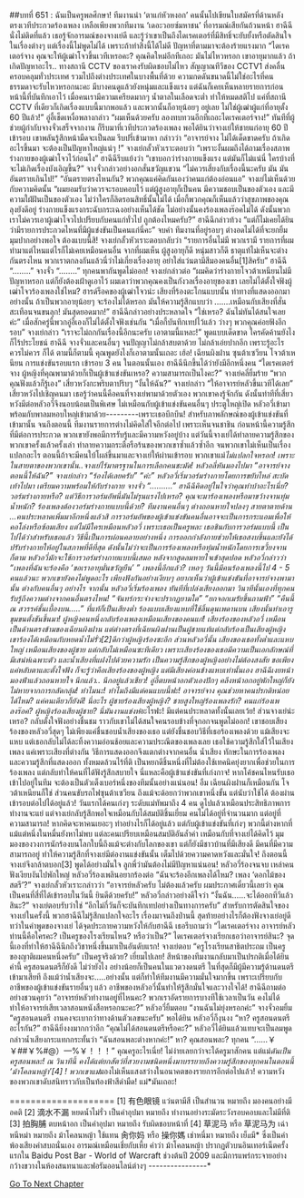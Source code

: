 ##บทที่ 651 : ฉันเป็นครูพลศึกษา!
ทีมงานนำ ‘ตาแก่หัวหงอก’ คนนั้นไปเขียนใบสมัครที่ด้านหลัง
ตรงเวทีประกวดร้องเพลง เหลือเพียงพวกทีมงาน ‘เดอะวอยซ์มหาชน’ ที่อารมณ์เสียกันถ้วนหน้า
ฮาฉีฉีนั่งไม่ติดที่แล้ว เธอรู้จักอารมณ์ของจางเย่ดี และรู้ว่าเขาเป็นถึงไดเรคเตอร์ที่มีสิทธิ์จะยับยั้งหรือตัดสินใจในเรื่องต่างๆ แต่เรื่องนี้ไม่พูดไม่ได้ เพราะถ้าทำสิ่งนี้ได้ไม่ดี ปัญหาที่ตามมาจะต้องร้ายแรงมาก “ไดเรคเตอร์จาง คุณจะให้ผู้เฒ่าโจวขึ้นเวทีเหรอคะ? คุณคิดใหม่อีกทีเถอะ มันไม่ไหวหรอก เขาอายุมากแล้ว ถ้าเกิดปัญหาอะไร.. ทางสถานี CCTV ของเราคงรับผิดชอบไม่ไหว สัญญาณทีวีของ CCTV1 ส่งคลื่นครอบคลุมทั่วประเทศ รวมไปถึงต่างประเทศในบางพื้นที่ด้วย ความกดดันขนาดนี้ไม่ใช่อะไรที่คนธรรมดาจะรับไหวหรอกนะคะ มีบางคนดูแล้วยังหนุ่มและแข็งแรง แต่ฉันก็เคยเห็นหลายรายการก่อนหน้านี้ที่บันทึกเอาไว้ เมื่อคนเรามีความเครียดมากๆ น้ำตาลในเลือดจะต่ำ ทำให้หมดสติไป แค่ที่สถานี CCTV ที่เดียวก็เกิดเรื่องแบบนี้มากพอแล้ว และพวกนั้นก็อายุน้อยๆ อยู่เลย ไม่ใช่ผู้เฒ่าผู้แก่ที่อายุตั้ง 60 ปีแล้ว!”
อู่อี้เช็ดเหงื่อพลางกล่าว “ผมเห็นด้วยครับ ลองทบทวนอีกทีเถอะไดเรคเตอร์จาง!”
ทันทีที่ผู้ช่วยผู้กำกับจางจั่วเสร็จจากงาน ก็รีบมาที่เวทีประกวดร้องเพลง พอได้ยินว่าจางเย่ให้ชายแก่อายุ 60 ปีเข้ารอบ เขาพลันรู้สึกหน้ามืดจะเป็นลม รีบปรี่เข้ามาหา กล่าวว่า “อาจารย์จาง ไม่ได้เด็ดขาดครับ ถ้าเกิดอะไรขึ้นมา จะต้องเป็นปัญหาใหญ่แน่ๆ !”
จางเย่กลั้วหัวเราะตอบว่า “เพราะงั้นผมถึงได้ถามเรื่องสภาพร่างกายของผู้เฒ่าโจวไว้ก่อนไง”
ฮาฉีฉีรีบแย้งว่า “เขาบอกว่าร่างกายแข็งแรง แต่มันก็ไม่แน่นี่ ใครบ้างที่จะไม่เกิดเรื่องบังเอิญขึ้น?”
จางจั่วกล่าวอย่างอกสั่นขวัญแขวน “ไม่ควรเสี่ยงกับเรื่องนี้นะครับ มัน มันอันตรายเกินไป!”
“อันตรายตรงไหนกัน? พวกคุณแค่คิดกันเองว่าคนแก่ต้องอ่อนแอ” จางเย่ไม่เห็นด้วยกับความคิดนั้น “ผมยอมรับว่าควรจะรอบคอบไว้ แต่ผู้สูงอายุก็เป็นคน มีความชอบเป็นของตัวเอง และมีความใฝ่ฝันเป็นของตัวเอง ไม่ว่าใครก็ลิดรอนสิทธิ์นั้นไม่ได้ เมื่อกี้พวกคุณก็เห็นแล้วว่าสุขภาพของคุณลุงยังดีอยู่ ร่างกายแข็งแรงกระฉับกระเฉงอย่างเห็นได้ชัด ไม่อย่างนั้นคงร้องเพลงร๊อคไม่ได้ ดังนั้นพวกเราไม่ควรเอาผู้เฒ่าโจวไปเปรียบกับคนแก่ทั่วไป ถูกต้องไหมครับ?”
ฮาฉีฉีกล่าวท้วง “แต่ก็ไม่เคยได้ยินว่ามีรายการประกวดไหนที่มีผู้แข่งขันเป็นคนแก่นี่คะ”
จบคำ ทีมงานที่อยู่รอบๆ ต่างอดไม่ได้ที่จะยกยิ้มมุมปากอย่างพอใจ ต้องแบบนี้สิ!
จางเย่กลั้วหัวเราะตอบกลับว่า “รายการอื่นไม่มี พวกเรามี รายการที่ผมทำมาแต่ไหนแต่ไรก็ไม่เคยเหมือนคนอื่น จากที่ผมเห็น ผู้สูงอายุก็ดี หนุ่มสาวก็ดี ธาตุแท้ไม่เห็นจะต่างกันตรงไหน พวกเราตกลงกันแล้วนี่ว่าไม่เกี่ยงเรื่องอายุ อย่าใส่แว่นตามีสีมองคนอื่น[1]สิครับ”
ฮาฉีฉี “........”
จางจั่ว “........”
ทุกคนพากันพูดไม่ออก!
จางเย่กล่าวต่อ “ผมคิดว่าร่างกายโจวต้าเหนียนไม่มีปัญหาหรอก แต่ก็ยังต้องเฝ้าดูเอาไว้ ผมเดาว่าพวกคุณคงเป็นกังวลเรื่องอายุของเขา เลยไม่ได้ตั้งใจฟังผู้เฒ่าโจวร้องเพลงใช่ไหม? ฮารด์ร็อคของผู้เฒ่าโจวน่ะ เสียงที่ร้องตะโกนแบบนั้น ท่าทางที่แสดงออกมาอย่างนั้น ถ้าเป็นพวกอายุน้อยๆ จะร้องไม่ได้หรอก มันให้ความรู้สึกแบบว่า .......เหมือนกับเสียงที่สั่นสะเทือนจนขนลุก! มันสุดยอดมาก!”
ฮาฉีฉีกล่าวอย่างประหลาดใจ “ใช่เหรอ? ฉันไม่ทันได้สนใจเลยค่ะ”
เมื่อสักครู่นี้พวกอู่อี้เองก็ไม่ได้ตั้งใจฟังเช่นกัน
“เมื่อกี้บันทึกเทปไว้แล้ว ว่างๆ พวกคุณค่อยฟังอีกรอบ” จางเย่กล่าว “เราจะไม่ถกกันเรื่องนี้อีกนะครับ เอาตามนี้แหละ!”
พูดแบบเด็ดขาด ใครคัดค้านยังไงก็ไร้ประโยชน์
ฮาฉีฉี จางจั่วและคนอื่นๆ จนปัญญาไม่กล้าสบตาด้วย ไม่กล้าเอ่ยปากอีก เพราะรู้อะไรควรไม่ควร ก็ได้ ตามนี้ก็ตามนี้ คุณพูดยังไงก็เอาตามนั้นเถอะ เฮ้อ!
เฉียนผิงฝาน
ซุนต้าเซวียน
โจวต้าเหนียน
การแข่งขันรอบแรก เข้ารอบ 3 คน
ในตอนนั้นเอง ฮาฉีฉีนึกขึ้นได้ว่ายังมีอีกหนึ่งคน “ไดเรคเตอร์จาง ผู้หญิงที่คุณพามาด้วยก็เป็นผู้เข้าแข่งขันเหรอ? ความสามารถเป็นไงคะ?”
จางเย่คลี่ยิ้มร้าย “พวกคุณฟังแล้วก็รู้เอง”
เสี่ยวหวังกะพริบตาปริบๆ “งั้นให้ฉัน?”
จางเย่กล่าว “ให้อาจารย์หลัวขึ้นเวทีได้เลย”
เสี่ยวหวังไปเชิญคนมา เธอรู้ว่าคนนี้คือคนที่จางเย่พามาด้วยตัวเอง พวกเขาคงรู้จักกัน ดังนั้นท่าทีที่เสี่ยวหวังมีต่อหลัวอวี่จึงนอบน้อมเป็นพิเศษ ไม่เหมือนกับผู้เข้าแข่งขันคนอื่นๆ
ประตูใหญ่เปิด
หลัวอวี่เข้ามาพร้อมกับพาลมหอบใหญ่เข้ามาด้วย---------เพราะเธอบึกบึน!
สำหรับภาพลักษณ์ของผู้เข้าแข่งขันที่เข้ามานั้น จนถึงตอนนี้ ทีมงานรายการต่างไม่คิดใส่ใจอีกต่อไป เพราะเห็นจนชาชิน ก่อนหน้านี้ความรู้สึกที่มีต่อการประกวด พวกเขายังพอมีการรับรู้และมีความหวังอยู่บ้าง แต่วันนี้จางเย่ได้ทำลายความรู้สึกของพวกเขาครั้งแล้วครั้งเล่า ทำลายความกระตือรือร้นของพวกเขาซ้ำแล้วซ้ำอีก จนพวกเขาไม่เห็นเป็นเรื่องแปลกอะไร ตอนนี้ถ้าจะมีคนใบ้โผล่ขึ้นมาและจางเย่ให้ผ่านเข้ารอบ พวกเขาแม่*ไม่แปลกใจหรอก! เพราะในสายตาของพวกเขานั้น..จางเย่ไร้มาตรฐานในการเลือกคนชะมัด!
หลัวอลี่หันมองไปมา “อาจารย์จาง ตอนนี้ให้ฉัน?”
จางเย่กล่าว “ร้องได้เลยครับ”
“ค่ะ” หลัวอวี่เริ่มวอร์มร่างกายโดยการขยับไหล่ สะบัดเท้าไปมา เตรียมความพร้อมให้กับร่างกาย
จางจั่ว “..........”
ฮาฉีฉีคิดอยู่ในใจว่าคุณทำบ้าอะไรเนี่ย? วอร์มร่างกายหรือ? แต่วิธีการวอร์มอัพนี่มันไม่รุนแรงไปเหรอ? คุณจะมาร้องเพลงหรือมาขว้างจานทุ่มน้ำหนัก? ร้องเพลงต้องวอร์มร่างกายแบบนี้ด้วย?
ทีมงานคนอื่นๆ ต่างถอนหายใจปลงๆ สายตาตายด้าน ...คนประหลาดเพิ่มมาอีกหนึ่งแล้วสิ
การวอร์มอัพของผู้เข้าแข่งขันคนอื่นอาจจะเป็นการกระแอมเพื่อให้คอโล่งหรือซ้อมเสียง แต่ไม่มีใครเหมือนหลัวอวี่ เพราะเธอเป็นครูพละ เธอชินกับการวอร์มแบบนี้ เป็นไปได้ว่าสำหรับเธอแล้ว วิธีนี้เป็นการผ่อนคลายอย่างหนึ่ง การออกกำลังกายช่วยให้เธอสงบขึ้นและยังได้ปรับร่างกายให้อยู่ในสภาพที่ดีที่สุด ดังนั้นไม่ว่าจะเป็นการร้องเพลงหรือทุ่มน้ำหนักโดยการเขวี้ยงจานก็ตาม หลัวอวี่มักจะใช้การวอร์มร่างกายแบบนี้เสมอ
หลังจากสูดลมหายใจเข้าสุดปอด หลัวอวี่กล่าวว่า “เพลงที่ฉันจะร้องคือ ‘ขอเราอายุมั่นขวัญยืน’ ”
เพลงนี้อีกแล้ว?
เหอๆ วันนี้มีคนร้องเพลงนี้ไป 4 - 5 คนแล้วนะ
พวกเขายังคงไม่พูดอะไร เพียงฟังกันอย่างเงียบๆ อยากเห็นว่าผู้เข้าแข่งขันที่อาจารย์จางพามานั้น ต่างกับคนอื่นๆ อย่างไร
จากนั้น หลัวอวี่เริ่มร้องเพลง
ทันทีที่เปล่งเสียงออกมา วินาทีนั้นเองที่ทุกคนรับรู้ถึงความต่างจากคนอื่นตรงไหน!
“จันทร์กระจ่างจะปรากฏยามใด”
“ยกจอกเมรัยขึ้นถามฟ้า”
“คืนนี้ ณ สวรรค์ชั้นเบื้องบน…..”
ที่แท้ก็เป็นเสียงต่ำ ร้องแบบเสียงแหบที่ใช้ลิ้นดุนเพดานบน เสียงนั้นทำเอารูขุมขนตั้งชันขึ้นมา!
ผู้หญิงคนหนึ่งกลับร้องเพลงเหมือนเสียงของคนแก่!
เสียงร้องของหลัวอวี่ เหมือนเป็นด้านตรงข้ามของเฉียนผิงฝาน แต่ต่างตรงที่เฉียนผิงฝานเป็นผู้ชายแท้แต่กลับร้องเป็นเสียงผู้หญิง เขาร้องได้เหมือนกับหยดน้ำไม่รั่ว[2]ดีกว่าผู้หญิงร้องซะอีก ส่วนหลัวอวี่นั้น เสียงของเธอทั้งต่ำและแหบใหญ่ เหมือนเสียงของผู้ชาย แต่กลับไม่เหมือนซะทีเดียว เพราะเสียงร้องของเธอมีความเป็นเอกลักษณ์ที่มีเสน่ห์เฉพาะตัว และน้ำเสียงที่แฝงไปด้วยความรัก เป็นความรู้สึกของผู้หญิงอย่างไม่ต้องสงสัย ขอเพียงแค่หลับตาและตั้งใจฟัง ก็จะรู้ว่าคือเสียงร้องของผู้หญิง แต่มีเสียงค่อนข้างแหบเท่านั้นเอง
ฮาฉีฉีเงยหน้ามองฟ้าแล้วถอนหายใจ นึกแล้ว.. นึกอยู่แล้วเชียว!
อู่อี้ตบหน้าอกตัวเองปักๆ คลึงหน้าอกอยู่พักใหญ่ก็ยังไม่หายจากการกลัดกลุ้ม!
ทำไมนะ!
ทำไมถึงมีแต่คนแบบนี้ฟะ!
อาจารย์จาง คุณช่วยหาคนปรกติหน่อยได้ไหม? แค่คนเดียวก็ยังดี! นี่อะไร ผู้ชายร้องเสียงผู้หญิง? ชายสูงใหญ่ร้องเพลงรัก? คนแก่ร้องเพลงร๊อค? ผู้หญิงร้องเสียงผู้ชาย? นี่มันงานแข่งห่*อะไรฟะ! มีแต่คนประหลาดทั้งนั้นเลยเว้ย!
ส่วนจางเย่น่ะเหรอ? กลับตั้งใจฟังอย่างชื่นชม ราวกับเขาไม่ได้สนใจคนรอบข้างที่จุกอกจนพูดไม่ออก!
เขาชอบเสียงร้องของหลัวอวี่สุดๆ ไม่เพียงแค่ชื่นชอบน้ำเสียงของเธอ แต่ยังชื่นชอบวิธีที่เธอร้องเพลงด้วย แม้เสียงจะแหบ แต่เธอกลับไม่ได้ละทิ้งความอ่อนช้อยและความประณีตของเพลงเลย เธอใช้ความรู้สึกใส่ไว้ในเสียงเพลง แค่เพราะเสียงที่ต่างกัน วิธีการแสดงออกจึงแตกต่างจากคนอื่น น้ำเสียง ทักษะในการร้องเพลงและความรู้สึกที่แสดงออก ทั้งหมดล้วนไร้ที่ติ เป็นหยกดีชิ้นหนึ่งที่ไม่ต้องใช้เทคนิคยุ่งยากเพื่อช่วยในการร้องเพลง แต่กลับทำให้คนที่ได้ฟังรู้สึกสบายใจ
นี่แหละคือผู้เข้าแข่งขันที่เก่งกาจ!
หากโค้ชคนไหนรับเธอเข้าไปอยู่ในทีม จะต้องเป็นตัวเต็งเบอร์หนึ่งของทีมนั้นอย่างแน่นอน!
อืม เฉียนผิงฝานก็เหมือนกัน โจวต้าเหนียนก็ใช่ ส่วนคนขับรถไฟซุนต้าเซวียน ถึงแม้จะด้อยกว่าพวกเขาหนึ่งขั้น แต่นับว่าใช้ได้ ต้องผ่านเข้ารอบต่อไปได้อยู่แล้ว!
วันแรกได้คนเก่งๆ ระดับแม่ทัพมาถึง 4 คน ดูไปแล้วเหมือนประสิทธิภาพการทำงานจะแย่ แต่จางเย่กลับรู้สึกพอใจเหมือนกับได้สมบัติชิ้นเยี่ยม คนไม่ได้อยู่ที่จำนวนมาก แต่อยู่ที่ความสามารถ! หากคิดจะหาคนเยอะๆ ทำอย่างไรก็ได้อยู่แล้ว แต่กับผู้เข้าแข่งขันที่เก่งๆ พวกนี้ต่างหากที่แม้แต่หนึ่งในหมื่นยังหาไม่พบ แต่ละคนเปรียบเหมือนสมบัติอันล้ำค่า เหมือนกับที่จางเย่ได้คิดไว้ มุมมองของวงการนักร้องบนโลกใบนี้ถึงแม้จะต่างกับโลกของเขา แต่ก็ยังมีชาวบ้านที่มีเสียงดี มีคนที่มีความสามารถอยู่ ทำให้ความรู้สึกที่จางเย่มีต่องานแข่งขันนั้น เต็มไปด้วยความคาดหวังและมั่นใจ! ถึงตอนนี้ จางเย่จึงกล้าตบอก[3] พูดได้อย่างมั่นใจ ลูกพี่ว่ามันต้องไม่มีปัญหาแน่นอน!
หลัวอวี่ร้องจนจบ
เหล่าคนฟังเงียบงันไปพักใหญ่
หลัวอวี่ร้องเพลินอยากร้องต่อ “ฉันจะร้องอีกเพลงได้ไหม? เพลง ‘ดอกไม้ของสตรี’?”
จางเย่กลั้วหัวเราะกล่าวว่า “อาจารย์หลัวครับ ไม่ต้องแล้วครับ ผมประกาศเดี๋ยวนี้เลยว่า คุณเป็นคนที่สี่ที่ได้เข้ารอบในวันนี้ ยินดีด้วยครับ!”
หลัวอวี่กล่าวอย่างดีใจว่า “งั้นฉัน......จะได้ออกทีวีแล้วสินะ?”
จางเย่ตอบรับว่าใช่ “อีกไม่กี่วันก็จะบันทึกเทปอย่างเป็นทางการครับ”
สำหรับการตัดสินใจของจางเย่ในครั้งนี้ พวกฮาฉีฉีไม่รู้สึกแปลกใจอะไร เรื่องมาจนถึงป่านนี้ สุดท้ายอย่างไรก็ต้องฟังจางเย่อยู่ดี
ทว่าในคำพูดของจางเย่ ได้จุดประกายความหวังให้กับฮาฉีฉี เธอรีบถามว่า “ไดเรคเตอร์จาง อาจารย์หลัวท่านนี้คือใครคะ? เป็นครูของโรงเรียนไหน? หรือว่าเป็น?” ไดเรคเตอร์จางเรียกเธอว่าอาจารย์สินะ? จุดนี้เองที่ทำให้ฮาฉีฉีนึกถึงวิชาหนึ่งขึ้นมาเป็นอันดับแรก!
จางเย่ตอบ “ครูโรงเรียนสาธิตประถม เป็นครูของญาติผมคนหนึ่งครับ”
เป็นครูจริงด้วย?
เยี่ยมไปเลย!
สีหน้าของทีมงานกลับมาเป็นปรกติเมื่อได้ยินคำนี้ ครูสอนดนตรีก็ยังดี ไม่ว่ายังไง อย่างน้อยก็เป็นคนในแวดวงดนตรี ในที่สุดก็มีผู้มีความรู้ด้านดนตรีเข้ามาเสียที ถึงแม้ว่าน้ำเสียงจะ.....อย่างนั้น แต่ก็ทำให้ทีมงานมีความมั่นใจมากขึ้น เพราะเปรียบกับอาชีพของผู้เข้าแข่งขันรายอื่นๆ แล้ว อาชีพของหลัวอวี่นั้นทำให้รู้สึกมั่นใจและวางใจได้!
ฮาฉีฉีถามต่ออย่างชวนคุยว่า “อาจารย์หลัวทำงานอยู่ที่ไหนคะ? พวกเราอัดรายการบางทีใช้เวลาเป็นวัน คงไม่ได้ทำให้อาจารย์เสียเวลาสอนหนังสือหรอกนะคะ?”
หลัวอวี่ยิ้มตอบ “งานฉันไม่ยุ่งหรอกค่ะ”
จางจั่วอมยิ้ม “ครูสอนดนตรี งานคงจะเบากว่าทางด้านตัวเลขนะครับ”
พอได้ยิน หลัวอวี่ก็งุนงง “หา? ครูสอนดนตรีอะไรกัน?”
ฮาฉีฉียิ่งงงมากกว่าอีก “คุณไม่ได้สอนดนตรีหรือคะ?”
หลัวอวี่ได้ยินแล้วแทบจะเป็นลมพูด กล่าวน้ำเสียงกระแทกกระทั้นว่า “ฉันสอนพละต่างหากค่ะ!”
หา?
คุณสอนพละ?
ทุกคน “……￥￥##￥%#@）—%￥！！！”
คุณครูอะไรเนี่ย!
ไม่ง่ายเลยกว่าจะได้ครูมาสักคน แต่แม่*ดันเป็นครูสอนพละ!
ณ วินาทีนี้ คงได้แต่ยกสัตว์ที่สวยงามชนิดหนึ่งมาบรรยายถึงความรู้สึกของทุกคนในตอนนี้ ‘ม้าโคลนหญ้า’[4] ! พวกเขาแม่*มองไม่เห็นแสงสว่างในอนาคตของรายการอีกต่อไปแล้ว! ความหวังของพวกเขาดับสนิทราวกับเป็นท้องฟ้าสีดำมืด!
แม่*มันเถอะ!


====================
[1] 有色眼镜 แว่นตามีสี เป็นสำนวน หมายถึง มองคนอย่างมีอคติ
[2] 滴水不漏 หยดน้ำไม่รั่ว เป็นคำอุปมา หมายถึง ทำงานอย่างระมัดระวังรอบคอบและไม่มีที่ติ
[3] 拍胸脯 ตบหน้าอก เป็นคำอุปมา หมายถึง รับผิดชอบหน้าที่
[4] 草泥马 หรือ 草泥马为 เฉ่าหนีหม่า หมายถึง ม้าโคลนหญ้า ใช้แทน 肏你妈 หรือ 操你媽 เช่าหนี่มา หมายถึง เย็*แ*มึ* ซึ่งเป็นคำพ้องเสียงคำสบถนั่นเอง อารมณ์เหมือนเชี่ยกับเหี้ย คำว่า ม้าโคลนหญ้า ปรากฏตัวบนอินเทอร์เน็ตครั้งแรกใน Baidu Post Bar - World of Warcraft ช่วงต้นปี 2009 และมีการแพร่กระจายอย่างกว้างขวางในห้องสนทนาและฟอรัมออนไลน์ต่างๆ
*-*-*-*-*-*-*-*-*-*-*-*-*-*-*-*-*






[Go To Next Chapter]( ./52.md)